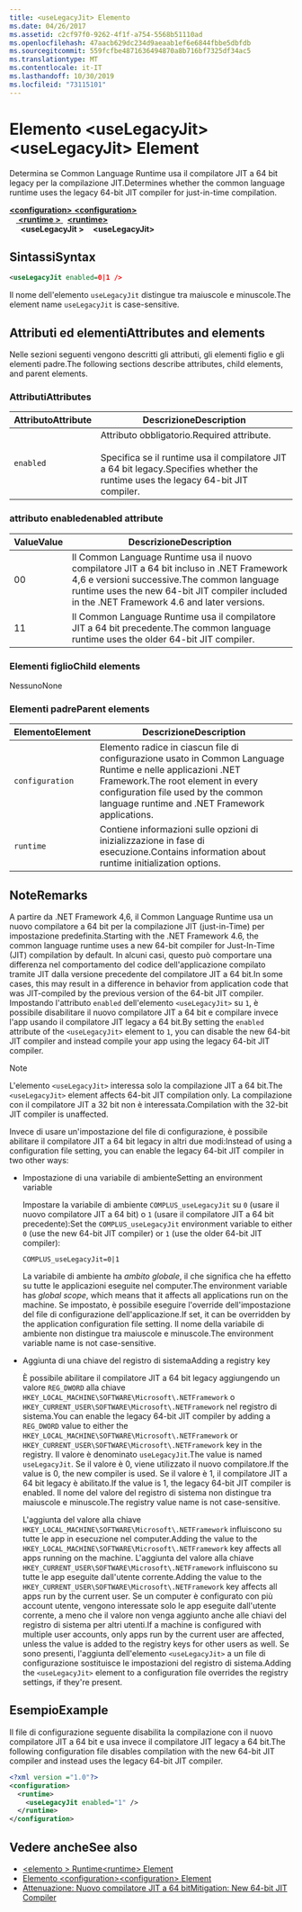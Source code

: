 ```yaml
---
title: <useLegacyJit> Elemento
ms.date: 04/26/2017
ms.assetid: c2cf97f0-9262-4f1f-a754-5568b51110ad
ms.openlocfilehash: 47aacb629dc234d9aeaab1ef6e6844fbbe5dbfdb
ms.sourcegitcommit: 559fcfbe4871636494870a8b716bf7325df34ac5
ms.translationtype: MT
ms.contentlocale: it-IT
ms.lasthandoff: 10/30/2019
ms.locfileid: "73115101"
---
```

# <a name="uselegacyjit-element"></a><span data-ttu-id="9679b-102">Elemento \<useLegacyJit></span><span class="sxs-lookup"><span data-stu-id="9679b-102">\<useLegacyJit> Element</span></span>

<span data-ttu-id="9679b-103">Determina se Common Language Runtime usa il compilatore JIT a 64 bit legacy per la compilazione JIT.</span><span class="sxs-lookup"><span data-stu-id="9679b-103">Determines whether the common language runtime uses the legacy 64-bit JIT compiler for just-in-time compilation.</span></span>  
  
<span data-ttu-id="9679b-104">[ **\<configuration>** ](../configuration-element.md)</span><span class="sxs-lookup"><span data-stu-id="9679b-104">[**\<configuration>**](../configuration-element.md)</span></span>\
<span data-ttu-id="9679b-105">&nbsp; &nbsp;[ **\<runtime >** ](runtime-element.md) </span><span class="sxs-lookup"><span data-stu-id="9679b-105">&nbsp;&nbsp;[**\<runtime>**](runtime-element.md)</span></span>\
<span data-ttu-id="9679b-106">&nbsp;&nbsp;&nbsp;&nbsp; **\<useLegacyJit >**</span><span class="sxs-lookup"><span data-stu-id="9679b-106">&nbsp;&nbsp;&nbsp;&nbsp;**\<useLegacyJit>**</span></span>  
  
## <a name="syntax"></a><span data-ttu-id="9679b-107">Sintassi</span><span class="sxs-lookup"><span data-stu-id="9679b-107">Syntax</span></span>  
  
```xml
<useLegacyJit enabled=0|1 />
```

<span data-ttu-id="9679b-108">Il nome dell'elemento `useLegacyJit` distingue tra maiuscole e minuscole.</span><span class="sxs-lookup"><span data-stu-id="9679b-108">The element name `useLegacyJit` is case-sensitive.</span></span>
  
## <a name="attributes-and-elements"></a><span data-ttu-id="9679b-109">Attributi ed elementi</span><span class="sxs-lookup"><span data-stu-id="9679b-109">Attributes and elements</span></span>

<span data-ttu-id="9679b-110">Nelle sezioni seguenti vengono descritti gli attributi, gli elementi figlio e gli elementi padre.</span><span class="sxs-lookup"><span data-stu-id="9679b-110">The following sections describe attributes, child elements, and parent elements.</span></span>  
  
### <a name="attributes"></a><span data-ttu-id="9679b-111">Attributi</span><span class="sxs-lookup"><span data-stu-id="9679b-111">Attributes</span></span>  
  
| <span data-ttu-id="9679b-112">Attributo</span><span class="sxs-lookup"><span data-stu-id="9679b-112">Attribute</span></span> | <span data-ttu-id="9679b-113">Descrizione</span><span class="sxs-lookup"><span data-stu-id="9679b-113">Description</span></span>                                                                                   |  
| --------- | --------------------------------------------------------------------------------------------- |  
| `enabled` | <span data-ttu-id="9679b-114">Attributo obbligatorio.</span><span class="sxs-lookup"><span data-stu-id="9679b-114">Required attribute.</span></span><br><br><span data-ttu-id="9679b-115">Specifica se il runtime usa il compilatore JIT a 64 bit legacy.</span><span class="sxs-lookup"><span data-stu-id="9679b-115">Specifies whether the runtime uses the legacy 64-bit JIT compiler.</span></span> |  
  
### <a name="enabled-attribute"></a><span data-ttu-id="9679b-116">attributo enabled</span><span class="sxs-lookup"><span data-stu-id="9679b-116">enabled attribute</span></span>  
  
| <span data-ttu-id="9679b-117">Value</span><span class="sxs-lookup"><span data-stu-id="9679b-117">Value</span></span> | <span data-ttu-id="9679b-118">Descrizione</span><span class="sxs-lookup"><span data-stu-id="9679b-118">Description</span></span>                                                                                                         |  
| ----- | ------------------------------------------------------------------------------------------------------------------- |  
| <span data-ttu-id="9679b-119">0</span><span class="sxs-lookup"><span data-stu-id="9679b-119">0</span></span>     | <span data-ttu-id="9679b-120">Il Common Language Runtime usa il nuovo compilatore JIT a 64 bit incluso in .NET Framework 4,6 e versioni successive.</span><span class="sxs-lookup"><span data-stu-id="9679b-120">The common language runtime uses the new 64-bit JIT compiler included in the .NET Framework 4.6 and later versions.</span></span> |  
| <span data-ttu-id="9679b-121">1</span><span class="sxs-lookup"><span data-stu-id="9679b-121">1</span></span>     | <span data-ttu-id="9679b-122">Il Common Language Runtime usa il compilatore JIT a 64 bit precedente.</span><span class="sxs-lookup"><span data-stu-id="9679b-122">The common language runtime uses the older 64-bit JIT compiler.</span></span>                                                     |  
  
### <a name="child-elements"></a><span data-ttu-id="9679b-123">Elementi figlio</span><span class="sxs-lookup"><span data-stu-id="9679b-123">Child elements</span></span>

<span data-ttu-id="9679b-124">Nessuno</span><span class="sxs-lookup"><span data-stu-id="9679b-124">None</span></span>
  
### <a name="parent-elements"></a><span data-ttu-id="9679b-125">Elementi padre</span><span class="sxs-lookup"><span data-stu-id="9679b-125">Parent elements</span></span>  
  
| <span data-ttu-id="9679b-126">Elemento</span><span class="sxs-lookup"><span data-stu-id="9679b-126">Element</span></span>         | <span data-ttu-id="9679b-127">Descrizione</span><span class="sxs-lookup"><span data-stu-id="9679b-127">Description</span></span>                                                                                                       |  
| --------------- | ----------------------------------------------------------------------------------------------------------------- |  
| `configuration` | <span data-ttu-id="9679b-128">Elemento radice in ciascun file di configurazione usato in Common Language Runtime e nelle applicazioni .NET Framework.</span><span class="sxs-lookup"><span data-stu-id="9679b-128">The root element in every configuration file used by the common language runtime and .NET Framework applications.</span></span> |  
| `runtime`       | <span data-ttu-id="9679b-129">Contiene informazioni sulle opzioni di inizializzazione in fase di esecuzione.</span><span class="sxs-lookup"><span data-stu-id="9679b-129">Contains information about runtime initialization options.</span></span>                                                        |  
  
## <a name="remarks"></a><span data-ttu-id="9679b-130">Note</span><span class="sxs-lookup"><span data-stu-id="9679b-130">Remarks</span></span>  

<span data-ttu-id="9679b-131">A partire da .NET Framework 4,6, il Common Language Runtime usa un nuovo compilatore a 64 bit per la compilazione JIT (just-in-Time) per impostazione predefinita.</span><span class="sxs-lookup"><span data-stu-id="9679b-131">Starting with the .NET Framework 4.6, the common language runtime uses a new 64-bit compiler for Just-In-Time (JIT) compilation by default.</span></span> <span data-ttu-id="9679b-132">In alcuni casi, questo può comportare una differenza nel comportamento del codice dell'applicazione compilato tramite JIT dalla versione precedente del compilatore JIT a 64 bit.</span><span class="sxs-lookup"><span data-stu-id="9679b-132">In some cases, this may result in a difference in behavior from application code that was JIT-compiled by the previous version of the 64-bit JIT compiler.</span></span> <span data-ttu-id="9679b-133">Impostando l'attributo `enabled` dell'elemento `<useLegacyJit>` su `1`, è possibile disabilitare il nuovo compilatore JIT a 64 bit e compilare invece l'app usando il compilatore JIT legacy a 64 bit.</span><span class="sxs-lookup"><span data-stu-id="9679b-133">By setting the `enabled` attribute of the `<useLegacyJit>` element to `1`, you can disable the new 64-bit JIT compiler and instead compile your app using the legacy 64-bit JIT compiler.</span></span>  
  
> [!NOTE]
> <span data-ttu-id="9679b-134">L'elemento `<useLegacyJit>` interessa solo la compilazione JIT a 64 bit.</span><span class="sxs-lookup"><span data-stu-id="9679b-134">The `<useLegacyJit>` element affects 64-bit JIT compilation only.</span></span> <span data-ttu-id="9679b-135">La compilazione con il compilatore JIT a 32 bit non è interessata.</span><span class="sxs-lookup"><span data-stu-id="9679b-135">Compilation with the 32-bit JIT compiler is unaffected.</span></span>  
  
<span data-ttu-id="9679b-136">Invece di usare un'impostazione del file di configurazione, è possibile abilitare il compilatore JIT a 64 bit legacy in altri due modi:</span><span class="sxs-lookup"><span data-stu-id="9679b-136">Instead of using a configuration file setting, you can enable the legacy 64-bit JIT compiler in two other ways:</span></span>  
  
- <span data-ttu-id="9679b-137">Impostazione di una variabile di ambiente</span><span class="sxs-lookup"><span data-stu-id="9679b-137">Setting an environment variable</span></span>

  <span data-ttu-id="9679b-138">Impostare la variabile di ambiente `COMPLUS_useLegacyJit` su `0` (usare il nuovo compilatore JIT a 64 bit) o `1` (usare il compilatore JIT a 64 bit precedente):</span><span class="sxs-lookup"><span data-stu-id="9679b-138">Set the `COMPLUS_useLegacyJit` environment variable to either `0` (use the new 64-bit JIT compiler) or `1` (use the older 64-bit JIT compiler):</span></span>
  
  ```  
  COMPLUS_useLegacyJit=0|1  
  ```  
  
  <span data-ttu-id="9679b-139">La variabile di ambiente ha *ambito globale*, il che significa che ha effetto su tutte le applicazioni eseguite nel computer.</span><span class="sxs-lookup"><span data-stu-id="9679b-139">The environment variable has *global scope*, which means that it affects all applications run on the machine.</span></span> <span data-ttu-id="9679b-140">Se impostato, è possibile eseguire l'override dell'impostazione del file di configurazione dell'applicazione.</span><span class="sxs-lookup"><span data-stu-id="9679b-140">If set, it can be overridden by the application configuration file setting.</span></span> <span data-ttu-id="9679b-141">Il nome della variabile di ambiente non distingue tra maiuscole e minuscole.</span><span class="sxs-lookup"><span data-stu-id="9679b-141">The environment variable name is not case-sensitive.</span></span>
  
- <span data-ttu-id="9679b-142">Aggiunta di una chiave del registro di sistema</span><span class="sxs-lookup"><span data-stu-id="9679b-142">Adding a registry key</span></span>

  <span data-ttu-id="9679b-143">È possibile abilitare il compilatore JIT a 64 bit legacy aggiungendo un valore `REG_DWORD` alla chiave `HKEY_LOCAL_MACHINE\SOFTWARE\Microsoft\.NETFramework` o `HKEY_CURRENT_USER\SOFTWARE\Microsoft\.NETFramework` nel registro di sistema.</span><span class="sxs-lookup"><span data-stu-id="9679b-143">You can enable the legacy 64-bit JIT compiler by adding a `REG_DWORD` value to either the `HKEY_LOCAL_MACHINE\SOFTWARE\Microsoft\.NETFramework` or `HKEY_CURRENT_USER\SOFTWARE\Microsoft\.NETFramework` key in the registry.</span></span> <span data-ttu-id="9679b-144">Il valore è denominato `useLegacyJit`.</span><span class="sxs-lookup"><span data-stu-id="9679b-144">The value is named `useLegacyJit`.</span></span> <span data-ttu-id="9679b-145">Se il valore è 0, viene utilizzato il nuovo compilatore.</span><span class="sxs-lookup"><span data-stu-id="9679b-145">If the value is 0, the new compiler is used.</span></span> <span data-ttu-id="9679b-146">Se il valore è 1, il compilatore JIT a 64 bit legacy è abilitato.</span><span class="sxs-lookup"><span data-stu-id="9679b-146">If the value is 1, the legacy 64-bit JIT compiler is enabled.</span></span> <span data-ttu-id="9679b-147">Il nome del valore del registro di sistema non distingue tra maiuscole e minuscole.</span><span class="sxs-lookup"><span data-stu-id="9679b-147">The registry value name is not case-sensitive.</span></span>
  
  <span data-ttu-id="9679b-148">L'aggiunta del valore alla chiave `HKEY_LOCAL_MACHINE\SOFTWARE\Microsoft\.NETFramework` influiscono su tutte le app in esecuzione nel computer.</span><span class="sxs-lookup"><span data-stu-id="9679b-148">Adding the value to the `HKEY_LOCAL_MACHINE\SOFTWARE\Microsoft\.NETFramework` key affects all apps running on the machine.</span></span> <span data-ttu-id="9679b-149">L'aggiunta del valore alla chiave `HKEY_CURRENT_USER\SOFTWARE\Microsoft\.NETFramework` influiscono su tutte le app eseguite dall'utente corrente.</span><span class="sxs-lookup"><span data-stu-id="9679b-149">Adding the value to the `HKEY_CURRENT_USER\SOFTWARE\Microsoft\.NETFramework` key affects all apps run by the current user.</span></span> <span data-ttu-id="9679b-150">Se un computer è configurato con più account utente, vengono interessate solo le app eseguite dall'utente corrente, a meno che il valore non venga aggiunto anche alle chiavi del registro di sistema per altri utenti.</span><span class="sxs-lookup"><span data-stu-id="9679b-150">If a machine is configured with multiple user accounts, only apps run by the current user are affected, unless the value is added to the registry keys for other users as well.</span></span> <span data-ttu-id="9679b-151">Se sono presenti, l'aggiunta dell'elemento `<useLegacyJit>` a un file di configurazione sostituisce le impostazioni del registro di sistema.</span><span class="sxs-lookup"><span data-stu-id="9679b-151">Adding the `<useLegacyJit>` element to a configuration file overrides the registry settings, if they're present.</span></span>  
  
## <a name="example"></a><span data-ttu-id="9679b-152">Esempio</span><span class="sxs-lookup"><span data-stu-id="9679b-152">Example</span></span>  

<span data-ttu-id="9679b-153">Il file di configurazione seguente disabilita la compilazione con il nuovo compilatore JIT a 64 bit e usa invece il compilatore JIT legacy a 64 bit.</span><span class="sxs-lookup"><span data-stu-id="9679b-153">The following configuration file disables compilation with the new 64-bit JIT compiler and instead uses the legacy 64-bit JIT compiler.</span></span>  
  
```xml  
<?xml version ="1.0"?>  
<configuration>  
  <runtime>  
    <useLegacyJit enabled="1" />  
  </runtime>  
</configuration>  
```  
  
## <a name="see-also"></a><span data-ttu-id="9679b-154">Vedere anche</span><span class="sxs-lookup"><span data-stu-id="9679b-154">See also</span></span>

- [<span data-ttu-id="9679b-155">\<elemento > Runtime</span><span class="sxs-lookup"><span data-stu-id="9679b-155">\<runtime> Element</span></span>](runtime-element.md)
- [<span data-ttu-id="9679b-156">Elemento \<configuration></span><span class="sxs-lookup"><span data-stu-id="9679b-156">\<configuration> Element</span></span>](../configuration-element.md)
- [<span data-ttu-id="9679b-157">Attenuazione: Nuovo compilatore JIT a 64 bit</span><span class="sxs-lookup"><span data-stu-id="9679b-157">Mitigation: New 64-bit JIT Compiler</span></span>](../../../migration-guide/mitigation-new-64-bit-jit-compiler.md)
